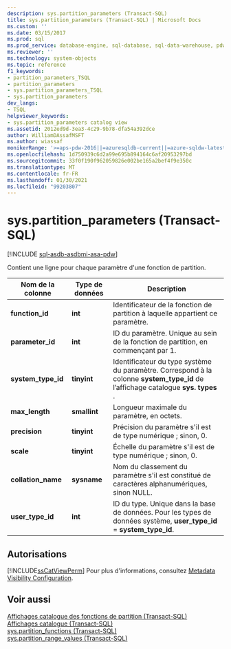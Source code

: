 ```yaml
---
description: sys.partition_parameters (Transact-SQL)
title: sys.partition_parameters (Transact-SQL) | Microsoft Docs
ms.custom: ''
ms.date: 03/15/2017
ms.prod: sql
ms.prod_service: database-engine, sql-database, sql-data-warehouse, pdw
ms.reviewer: ''
ms.technology: system-objects
ms.topic: reference
f1_keywords:
- partition_parameters_TSQL
- partition_parameters
- sys.partition_parameters_TSQL
- sys.partition_parameters
dev_langs:
- TSQL
helpviewer_keywords:
- sys.partition_parameters catalog view
ms.assetid: 2012ed9d-3ea3-4c29-9b78-dfa54a392dce
author: WilliamDAssafMSFT
ms.author: wiassaf
monikerRange: '>=aps-pdw-2016||=azuresqldb-current||=azure-sqldw-latest||>=sql-server-2016||>=sql-server-linux-2017||=azuresqldb-mi-current'
ms.openlocfilehash: 1d750939c6d2a99e695b894164c6af20953297bd
ms.sourcegitcommit: 33f0f190f962059826e002be165a2bef4f9e350c
ms.translationtype: MT
ms.contentlocale: fr-FR
ms.lasthandoff: 01/30/2021
ms.locfileid: "99203807"
---
```

# <a name="syspartition_parameters-transact-sql"></a>sys.partition_parameters (Transact-SQL)
[!INCLUDE [sql-asdb-asdbmi-asa-pdw](../../includes/applies-to-version/sql-asdb-asdbmi-asa-pdw.md)]

  Contient une ligne pour chaque paramètre d'une fonction de partition.  
  
|Nom de la colonne|Type de données|Description|  
|-----------------|---------------|-----------------|  
|**function_id**|**int**|Identificateur de la fonction de partition à laquelle appartient ce paramètre.|  
|**parameter_id**|**int**|ID du paramètre. Unique au sein de la fonction de partition, en commençant par 1.|  
|**system_type_id**|**tinyint**|Identificateur du type système du paramètre. Correspond à la colonne **system_type_id** de l’affichage catalogue **sys. types** .|  
|**max_length**|**smallint**|Longueur maximale du paramètre, en octets.|  
|**precision**|**tinyint**|Précision du paramètre s'il est de type numérique ; sinon, 0.|  
|**scale**|**tinyint**|Échelle du paramètre s'il est de type numérique ; sinon, 0.|  
|**collation_name**|**sysname**|Nom du classement du paramètre s'il est constitué de caractères alphanumériques, sinon NULL.|  
|**user_type_id**|**int**|ID du type. Unique dans la base de données. Pour les types de données système, **user_type_id**  =  **system_type_id**.|  
  
## <a name="permissions"></a>Autorisations  
 [!INCLUDE[ssCatViewPerm](../../includes/sscatviewperm-md.md)] Pour plus d'informations, consultez [Metadata Visibility Configuration](../../relational-databases/security/metadata-visibility-configuration.md).  
  
## <a name="see-also"></a>Voir aussi  
 [Affichages catalogue des fonctions de partition &#40;Transact-SQL&#41;](../../relational-databases/system-catalog-views/partition-function-catalog-views-transact-sql.md)   
 [Affichages catalogue &#40;Transact-SQL&#41;](../../relational-databases/system-catalog-views/catalog-views-transact-sql.md)   
 [sys.partition_functions &#40;Transact-SQL&#41;](../../relational-databases/system-catalog-views/sys-partition-functions-transact-sql.md)   
 [sys.partition_range_values &#40;Transact-SQL&#41;](../../relational-databases/system-catalog-views/sys-partition-range-values-transact-sql.md)  
  
  
